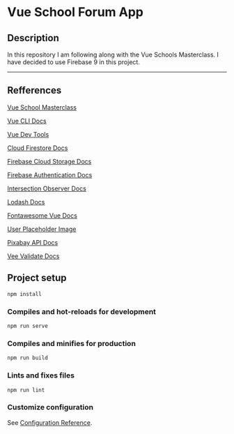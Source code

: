# Vue School Forum App

## Description

In this repository I am following along with the Vue Schools Masterclass. I have decided to use Firebase 9 in this project.

---

## Refferences

[Vue School Masterclass](https://vueschool.io/courses/the-vuejs-3-master-class)

[Vue CLI Docs](https://cli.vuejs.org/)

[Vue Dev Tools](https://devtools.vuejs.org/guide/installation.html)

[Cloud Firestore Docs](https://firebase.google.com/docs/firestore)

[Firebase Cloud Storage Docs](ase.google.com/docs/storage)

[Firebase Authentication Docs](https://firebase.google.com/docs/auth)

[Intersection Observer Docs](https://developer.mozilla.org/en-US/docs/Web/API/Intersection_Observer_API)

[Lodash Docs](https://lodash.com/docs/)

[Fontawesome Vue Docs](https://fontawesome.com/docs/web/use-with/vue/)

[User Placeholder Image](https://commons.wikimedia.org/wiki/File:Portrait_Placeholder.png)

[Pixabay API Docs](https://pixabay.com/api/docs/)

[Vee Validate Docs](https://vee-validate.logaretm.com/v4/)

## Project setup

```
npm install
```

### Compiles and hot-reloads for development

```
npm run serve
```

### Compiles and minifies for production

```
npm run build
```

### Lints and fixes files

```
npm run lint
```

### Customize configuration

See [Configuration Reference](https://cli.vuejs.org/config/).

